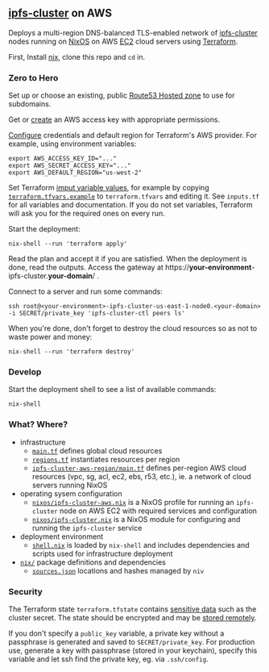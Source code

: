 ## [ipfs-cluster](https://cluster.ipfs.io/) on AWS

Deploys a multi-region DNS-balanced TLS-enabled network of [ipfs-cluster](https://cluster.ipfs.io/) nodes running on [NixOS](https://nixos.org/) on AWS [EC2](https://aws.amazon.com/ec2/) cloud servers using [Terraform](https://www.terraform.io/).

First, Install [nix](https://nixos.org/download.html), clone this repo and `cd` in.


### Zero to Hero

Set up or choose an existing, public [Route53 Hosted zone](https://docs.aws.amazon.com/Route53/latest/DeveloperGuide/hosted-zones-working-with.html) to use for subdomains.

Get or [create](https://docs.aws.amazon.com/IAM/latest/UserGuide/getting-started_create-admin-group.html) an AWS access key with appropriate permissions.

[Configure](https://registry.terraform.io/providers/hashicorp/aws/latest/docs#environment-variables) credentials and default region for Terraform's AWS provider. For example, using environment variables:

```
export AWS_ACCESS_KEY_ID="..."
export AWS_SECRET_ACCESS_KEY="..."
export AWS_DEFAULT_REGION="us-west-2"
```

Set Terraform [imput variable values](https://learn.hashicorp.com/terraform/getting-started/variables.html#assigning-variables), for example by copying [`terraform.tfvars.example`](terraform.tfvars.example) to `terraform.tfvars` and editing it. See `inputs.tf` for all variables and documentation. If you do not set variables, Terraform will ask you for the required ones on every run.

Start the deployment:

```
nix-shell --run 'terraform apply'
```

Read the plan and accept it if you are satisfied. When the deployment is done, read the outputs. Access the gateway at https://__your-environment__-ipfs-cluster.__your-domain__/ .

Connect to a server and run some commands:

```
ssh root@<your-environment>-ipfs-cluster-us-east-1-node0.<your-domain> -i SECRET/private_key 'ipfs-cluster-ctl peers ls'
```

When you're done, don't forget to destroy the cloud resources so as not to waste power and money:

```
nix-shell --run 'terraform destroy'
```


### Develop

Start the deployment shell to see a list of available commands:

```
nix-shell
```


### What? Where?

- infrastructure
  - [`main.tf`](main.tf) defines global cloud resources
  - [`regions.tf`](regions.tf) instantiates resources per region
  - [`ipfs-cluster-aws-region/main.tf`](ipfs-cluster-aws-region/main.tf) defines per-region AWS cloud resources (vpc, sg, acl, ec2, ebs, r53, etc.), ie. a network of cloud servers running NixOS
- operating sysem configuration
  - [`nixos/ipfs-cluster-aws.nix`](nixos/ipfs-cluster-aws.nix) is a NixOS profile for running an `ipfs-cluster` node on AWS EC2 with required services and configuration
  - [`nixos/ipfs-cluster.nix`](nixos/ipfs-cluster.nix) is a NixOS module for configuring and running the `ipfs-cluster` service
- deployment environment
  - [`shell.nix`](shell.nix) is loaded by `nix-shell` and includes dependencies and scripts used for infrastructure deployment
- [`nix/`](nix/) package definitions and dependencies
  - [`sources.json`](nix/sources.json) locations and hashes managed by `niv`


### Security

The Terraform state `terraform.tfstate` contains [sensitive data](https://www.terraform.io/docs/state/sensitive-data.html) such as the cluster secret. The state should be encrypted and may be [stored remotely](https://www.terraform.io/docs/state/remote.html).

If you don't specify a `public_key` variable, a private key without a passphrase is generated and saved to `SECRET/private_key`. For production use, generate a key with passphrase (stored in your keychain), specify this variable and let ssh find the private key, eg. via `.ssh/config`.
